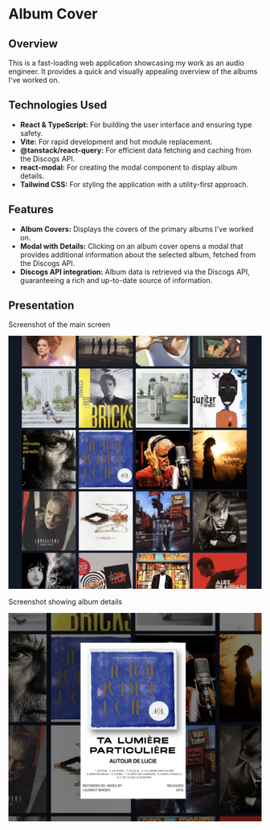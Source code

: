 # Album Cover

## Overview

This is a fast-loading web application showcasing my work as an audio engineer. It provides a quick and visually appealing overview of the albums I've worked on.

## Technologies Used

- **React & TypeScript:** For building the user interface and ensuring type safety.
- **Vite:** For rapid development and hot module replacement.
- **@tanstack/react-query:** For efficient data fetching and caching from the Discogs API.
- **react-modal:** For creating the modal component to display album details.
- **Tailwind CSS:** For styling the application with a utility-first approach.

## Features

- **Album Covers:** Displays the covers of the primary albums I've worked on.
- **Modal with Details:** Clicking on an album cover opens a modal that provides additional information about the selected album, fetched from the Discogs API.
- **Discogs API integration:** Album data is retrieved via the Discogs API, guaranteeing a rich and up-to-date source of information.

## Presentation

Screenshot of the main screen

![Screenshot of the main screen, representing cover albums](./src/assets/main-page-presentation.png)

Screenshot showing album details

![Screenshot showing album details](./src/assets/on-modal-opened.png)
